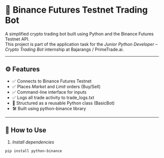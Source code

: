 # 🔁 Binance Futures Testnet Trading Bot

A simplified crypto trading bot built using Python and the Binance Futures Testnet API.  
This project is part of the application task for the *Junior Python Developer – Crypto Trading Bot* internship at Bajarangs / PrimeTrade.ai.

---

## ⚙ Features

- ✅ Connects to Binance Futures Testnet
- ✅ Places *Market* and *Limit* orders (Buy/Sell)
- ✅ Command-line interface for inputs
- ✅ Logs all trade activity to trade_logs.txt
- 🧠 Structured as a reusable Python class (BasicBot)
- 🛠 Built using python-binance library

---

## 🧪 How to Use

1. *Install dependencies*

```bash
pip install python-binance